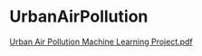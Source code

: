 # UrbanAirPollution

[Urban Air Pollution Machine Learning Project.pdf](https://github.com/rk6700/UrbanAirPollution/files/6755390/Urban.Air.Pollution.Machine.Learning.Project.pdf)



